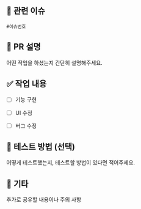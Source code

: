 ## 📎 관련 이슈
`#이슈번호` 


## 📌 PR 설명
어떤 작업을 하셨는지 간단히 설명해주세요.


## ✅ 작업 내용
- [ ] 기능 구현
- [ ] UI 수정
- [ ] 버그 수정


## 🧪 테스트 방법 (선택)
어떻게 테스트했는지, 테스트할 방법이 있다면 적어주세요.


## 💬 기타
추가로 공유할 내용이나 주의 사항

